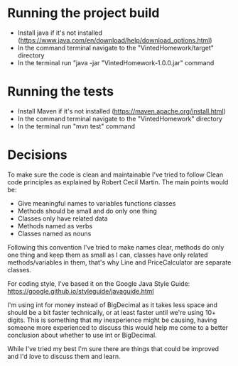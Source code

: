 # Running the project build
- Install java if it's not installed (https://www.java.com/en/download/help/download_options.html)
- In the command terminal navigate to the "VintedHomework/target" directory
- In the terminal run "java -jar "VintedHomework-1.0.0.jar" command

# Running the tests
- Install Maven if it's not installed (https://maven.apache.org/install.html)
- In the command terminal navigate to the "VintedHomework" directory
- In the terminal run "mvn test" command

# Decisions
To make sure the code is clean and maintainable I've tried to follow Clean code principles as explained by Robert Cecil Martin.
The main points would be:
- Give meaningful names to variables functions classes
- Methods should be small and do only one thing
- Classes only have related data
- Methods named as verbs
- Classes named as nouns

Following this convention I've tried to make names clear, methods do only one thing and keep them as small as I can, classes have only related methods/variables in them, that's why Line and PriceCalculator are separate classes.

For coding style, I've based it on the Google Java Style Guide: https://google.github.io/styleguide/javaguide.html

I'm using int for money instead of BigDecimal as it takes less space and should be a bit faster technically, or at least faster until we're using 10+ digits.
This is something that my inexperience might be causing, having someone more experienced to discuss this would help me come to a better conclusion about whether to use int or BigDecimal.

While I've tried my best I'm sure there are things that could be improved and I'd love to discuss them and learn.